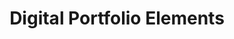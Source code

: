 ---
title: Digital Portfolio Elements
number: ART 302
description: EXAMPLE DESCRIPTION
bulletin-link: http://bulletins.psu.edu/undergrad/courses/a/art/302
pathway-list:
---